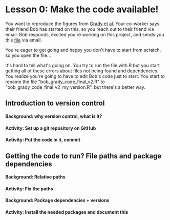 
# Lesson 0: Make the code available!

You want to reproduce the figures from [Grady et al](https://science.sciencemag.org/content/363/6425/eaat4220). Your co-worker says their friend Bob has started on this, so you reach out to their friend via email. Bob responds, excited you're working on this project, and sends you this [file](bob_grady_code_final_v2.R) via email.

You're eager to get going and happy you don't have to start from scratch, so you open the file...

It's hard to tell what's going on. You try to run the file with R but you start getting all of these errors about files not being found and dependencies. You realize you're going to have to edit Bob's code just to start. You start to rename the file "bob_grady_code_final_v2.R" to "bob_grady_code_final_v2_my_version.R", but there's a better way.

## Introduction to version control 

#### Background: why version control, what is it?

#### Activity: Set up a git repository on GitHub
#### Activity: Put the code in it, commit

## Getting the code to run? File paths and package dependencies

#### Background: Relative paths
#### Activity: Fix the paths
#### Background: Package dependencies + versions
#### Activity: Install the needed packages and document this